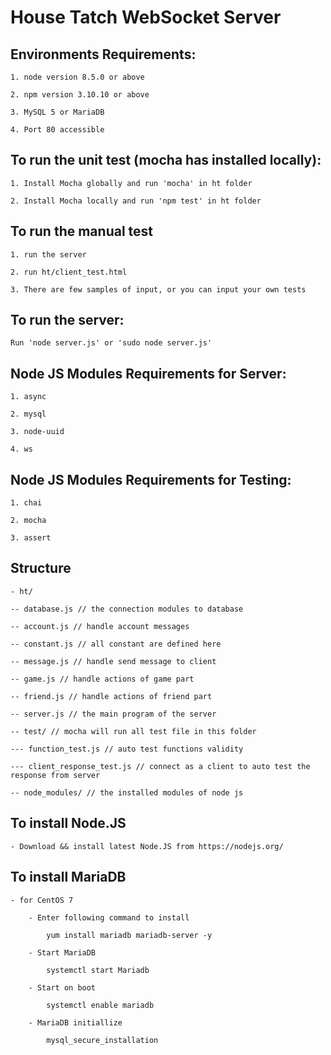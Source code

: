 # House Tatch WebSocket Server

## Environments Requirements:

    1. node version 8.5.0 or above

    2. npm version 3.10.10 or above
    
    3. MySQL 5 or MariaDB

    4. Port 80 accessible
    
## To run the unit test (mocha has installed locally):

    1. Install Mocha globally and run 'mocha' in ht folder

    2. Install Mocha locally and run 'npm test' in ht folder
    
## To run the manual test
    
    1. run the server
    
    2. run ht/client_test.html
    
    3. There are few samples of input, or you can input your own tests

## To run the server:

    Run 'node server.js' or 'sudo node server.js'

## Node JS Modules Requirements for Server:

    1. async

    2. mysql

    3. node-uuid

    4. ws

## Node JS Modules Requirements for Testing:

    1. chai

    2. mocha

    3. assert
    
## Structure
    
    - ht/
    
    -- database.js // the connection modules to database
    
    -- account.js // handle account messages
    
    -- constant.js // all constant are defined here
    
    -- message.js // handle send message to client
    
    -- game.js // handle actions of game part
    
    -- friend.js // handle actions of friend part
    
    -- server.js // the main program of the server
    
    -- test/ // mocha will run all test file in this folder
    
    --- function_test.js // auto test functions validity
    
    --- client_response_test.js // connect as a client to auto test the response from server
    
    -- node_modules/ // the installed modules of node js

## To install Node.JS

    - Download && install latest Node.JS from https://nodejs.org/

## To install MariaDB

    - for CentOS 7

        - Enter following command to install

            yum install mariadb mariadb-server -y

        - Start MariaDB

            systemctl start Mariadb

        - Start on boot

            systemctl enable mariadb

        - MariaDB initiallize

            mysql_secure_installation
